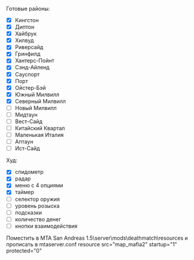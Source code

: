 Готовые районы:
- [x] Кингстон
- [x] Диптон
- [x] Хайбрук
- [x] Хилвуд
- [x] Риверсайд
- [x] Гринфилд
- [x] Хантерс-Пойнт
- [x] Сэнд-Айленд
- [x] Сауспорт
- [x] Порт
- [x] Ойстер-Бэй
- [x] Южный Милвилл
- [x] Северный Милвилл
- [ ] Новый Милвилл
- [ ] Мидтаун
- [ ] Вест-Сайд
- [ ] Китайский Квартал
- [ ] Маленькая Италия
- [ ] Аптаун
- [ ] Ист-Сайд

Худ:
- [x] спидометр
- [x] радар
- [x] меню с 4 опциями
- [x] таймер
- [ ] селектор оружия
- [ ] уровень розыска
- [ ] подсказки
- [ ] количество денег
- [ ] кнопки взаимодействия

Поместить в MTA San Andreas 1.5\server\mods\deathmatch\resources и прописать в mtaserver.conf resource src="map_mafia2" startup="1" protected="0" 
